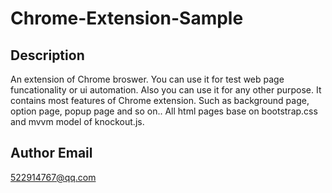 Chrome-Extension-Sample
=

## Description
An extension of Chrome broswer. You can use it for test web page funcationality or ui automation. Also you can use it for any other purpose. It contains most features of Chrome extension. Such as background page, option page, popup page and so on.. 
All html pages base on bootstrap.css and mvvm model of knockout.js.

## Author Email
522914767@qq.com
